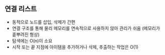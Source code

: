 ## 연결 리스트
- 동적으로 노드를 삽입, 삭제가 간편
- 연결 구조를 통해 물리 메모리를 연속적으로 사용하지 않아 관리가 쉬움
    (메모리가 흩뿌려진 형상)
- 탐색에는 O(n)이 소요
- 시작 또는 끝 지점에 아이템을 추가하거나 삭제, 추출하는 작업은 O(1)